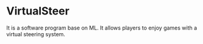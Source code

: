 # VirtualSteer
It is a software program base on ML. It allows players to enjoy games with a virtual steering system.
